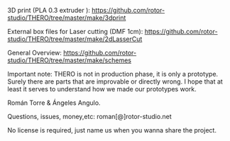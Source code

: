 

3D print (PLA 0.3 extruder ):
https://github.com/rotor-studio/THERO/tree/master/make/3dprint

External box files for Laser cutting (DMF 1cm):
https://github.com/rotor-studio/THERO/tree/master/make/2dLasserCut

General Overview:
https://github.com/rotor-studio/THERO/tree/master/make/schemes


Important note: THERO is not in production phase, it is only a prototype. Surely there are parts that are improvable or directly wrong. I hope that at least it serves to understand how we made our prototypes work.

Román Torre & Ángeles Angulo.

Questions, issues, money,etc: roman[@]rotor-studio.net

No license is required, just name us when you wanna share the project.
